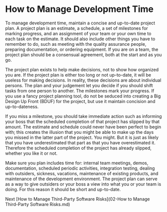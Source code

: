 # How to Manage Development Time

To manage development time, maintain a concise and up-to-date project plan. A project plan is an estimate, a schedule, a set of milestones for marking progress, and an assignment of your team or your own time to each task on the estimate. It should also include other things you have to remember to do, such as meeting with the quality assurance people, preparing documentation, or ordering equipment. If you are on a team, the project plan should be a consensual agreement, both at the start and as you go.

The project plan exists to help make decisions, not to show how organized you are. If the project plan is either too long or not up-to-date, it will be useless for making decisions. In reality, these decisions are about individual persons. The plan and your judgement let you decide if you should shift tasks from one person to another. The milestones mark your progress. If you use a fancy project planning tool, do not be seduced into creating a Big Design Up Front (BDUF) for the project, but use it maintain concision and up-to-dateness.

If you miss a milestone, you should take immediate action such as informing your boss that the scheduled completion of that project has slipped by that amount. The estimate and schedule could never have been perfect to begin with; this creates the illusion that you might be able to make up the days you missed in the latter part of the project. You might. But it is just as likely that you have underestimated that part as that you have overestimated it. Therefore the scheduled completion of the project has already slipped, whether you like it or not.

Make sure you plan includes time for: internal team meetings, demos, documentation, scheduled periodic activities, integration testing, dealing with outsiders, sickness, vacations, maintenance of existing products, and maintenance of the development environment. The project plan can serve as a way to give outsiders or your boss a view into what you or your team is doing. For this reason it should be short and up-to-date.

Next [How to Manage Third-Party Software Risks](02-How to Manage Third-Party Software Risks.md)